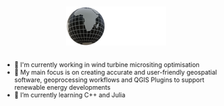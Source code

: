 <div align="center">
    <a href="https://andregis.it.na"><img src="./andre_gis_logo_88.png" alt="andregis_logo"></a>
</div>
<br>

- 🔭 I'm currently working in wind turbine micrositing optimisation
- 🌱 My main focus is on creating accurate and user-friendly geospatial software, geoprocessing workflows and QGIS Plugins to support renewable energy developments
- 🌱 I’m currently learning C++ and Julia
<!--
- 👯 I’m looking for the most efficient algorithm for intersection checking between 3D lines and polyhedrons
- 🤔 I’m also looking for work
- 💬 Ask me about ...
- 📫 How to reach me: ...
- ⚡ Fun fact: ...
-->
